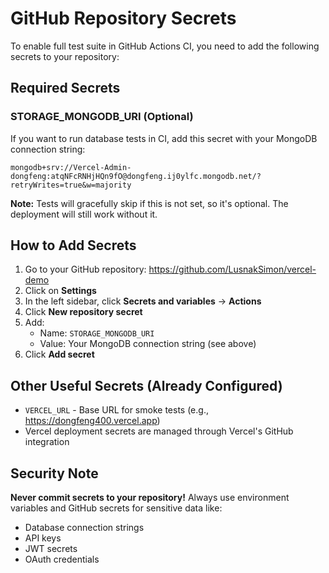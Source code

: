 # GitHub Repository Secrets

To enable full test suite in GitHub Actions CI, you need to add the following secrets to your repository:

## Required Secrets

### STORAGE_MONGODB_URI (Optional)
If you want to run database tests in CI, add this secret with your MongoDB connection string:

```
mongodb+srv://Vercel-Admin-dongfeng:atqNFcRNHjHQn9fO@dongfeng.ij0ylfc.mongodb.net/?retryWrites=true&w=majority
```

**Note:** Tests will gracefully skip if this is not set, so it's optional. The deployment will still work without it.

## How to Add Secrets

1. Go to your GitHub repository: https://github.com/LusnakSimon/vercel-demo
2. Click on **Settings**
3. In the left sidebar, click **Secrets and variables** → **Actions**
4. Click **New repository secret**
5. Add:
   - Name: `STORAGE_MONGODB_URI`
   - Value: Your MongoDB connection string (see above)
6. Click **Add secret**

## Other Useful Secrets (Already Configured)

- `VERCEL_URL` - Base URL for smoke tests (e.g., https://dongfeng400.vercel.app)
- Vercel deployment secrets are managed through Vercel's GitHub integration

## Security Note

**Never commit secrets to your repository!** Always use environment variables and GitHub secrets for sensitive data like:
- Database connection strings
- API keys
- JWT secrets
- OAuth credentials
